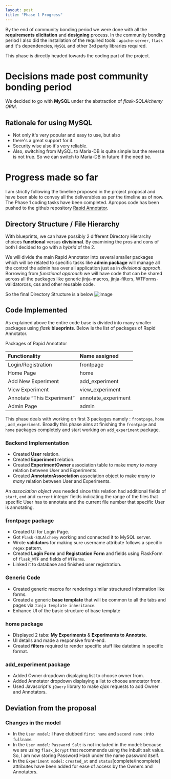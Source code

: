 ```yaml
---
layout: post
title: "Phase 1 Progress"
---
```


By the end of community bonding period we were done with all the **requirements elicitation** and **designing** process. In the community bonding period I also did the installation of the required tools : `apache-server`, `flask` and it's dependencies, `MySQL` and other 3rd party libraries required.

This phase is directly headed towards the coding part of the project.

# [](#header-1)Decisions made post community bonding period
We decided to go with **MySQL** under the abstraction of _flask-SQLAlchemy ORM_.

## [](#header-2)Rationale for using MySQL

*   Not only it's very popular and easy to use, but also
*   there's a great support for it.
*   Security wise also it's very reliable.
*   Also, switching from MySQL to Maria-DB is quite simple but the reverse is not true. So we can switch to Maria-DB in future if the need be.

# [](#header-1)Progress made so far
I am strictly following the timeline proposed in the project proposal and have been able to convey all the deliverables as per the timeline as of now. The Phase 1 coding tasks have been completed. Apropos code has been pushed to the github repository [Rapid Annotator](https://github.com/guptavaibhav18197/rapidannotator).

## [](#header-2)Directory Structure / File Hierarchy
With blueprints, we can have possibly 2 different Directory Hierarchy choices **functional** versus **divisional**. By examining the pros and cons of both I decided to go with a _hybrid_ of the 2.

We will divide the main Rapid Annotator into several smaller packages which will be related to specific tasks like **admin package** will manage all the control the admin has over all application just as in _divisional approch_. Borrowing from _functional approach_ we will have code that can be shared across all the packages like generic jinja-macros, jinja-filters, WTForms-validatorcss, css and other reusable code.   

So the final Directory Structure is a below
![image](https://guptavaibhav18197.github.io/GSoC-Blog/assets/images/dirStructure.png)

## [](#header-2)Code Implemented
As explained above the entire code base is divided into many smaller packages using _flask_ **blueprints**. Below is the list of packages of Rapid Annotator.

Packages of Rapid Annotator

| Functionality             | Name assigned         |
|:--------------------------|:----------------------|
| Login/Registration        | frontpage             |
| Home Page                 | home                  |
| Add New Experiment        | add_experiment        |
| View Experiment           | view_experiment       |
| Annotate “This Experiment”| annotate_experiment   |
| Admin Page                | admin                 |

This phase deals with working on first 3 packages namely : `frontpage`, `home` , `add_experiment`. Broadly this phase aims at finishing the `frontpage` and `home` packages completely and start working on `add_experiment` package.

### Backend Implementation

*   Created **User** relation.
*   Created **Experiment** relation.
*   Created **ExperimentOwner** association table to make _many to many_ relation between User and Experiments.
*   Created **AnnotatorAssociation** association object to make _many to many_ relation between User and Experiments.

An _association object_ was needed since this relation had additional fields of `start`, `end` and `current` integer fields indicating the range of the files that specific User has to annotate and the current file number that specific User is annotating.

### frontpage package

*   Created UI for Login Page.
*   Got `Flask-SQLAlchemy` working and connected it to MySQL server.
*   Wrote **validators** for making sure username attribute follows a specific `regex` pattern.
*   Created **Login Form** and **Registration Form** and fields using FlaskForm of `flask_WTF` and fields of `WTForms`.
*   Linked it to database and finished user registration.

### Generic Code

*   Created generic macros for rendering similar structured information like forms.
*   Created a generic **base template** that will be common to all the tabs and pages via `Jinja template inheritance`.
*   Enhance UI of the basic structure of base template

### home package

*   Displayed 2 tabs: **My Experiments** & **Experiments to Annotate**.
*   UI details and made a responsive front-end.
*   Created **filters** required to render specific stuff like datetime in specific format.

### add_experiment package

*   Added Owner dropdown displaying list to choose owner from.
*   Added Annotator dropdown displaying a list to choose annotator from.
*   Used Javascript's `jQuery` library to make _ajax_ requests to add Owner and Annotators.

## Deviation from the proposal

### Changes in the model

*   In the `User model`: I have clubbed `first name` and `second name` : into `fullname`.
*   In the `User model`: `Password Salt` is not included in the model: because we are using `flask_bcrypt` that recommends using the inbuilt salt value. So, I am now storing Password Hash under the name password itself.
*   In the `Experiment model`: `created_at` and `status`[complete/incomplete] attributes have been added for ease of access by the Owners and Annotators.  
